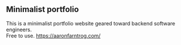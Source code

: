 ## Minimalist portfolio

This is a minimalist portfolio website geared toward backend software engineers.   
Free to use. https://aaronfarntrog.com/
